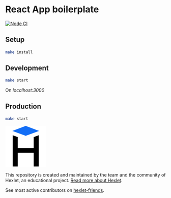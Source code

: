 # React App boilerplate

[![Node CI](https://github.com/hexlet-boilerplates/react-application/workflows/Node%20CI/badge.svg)](https://github.com/hexlet-boilerplates/react-application/actions)

## Setup

```bash
make install
```

## Development

```bash
make start
```
On *localhost:3000*

## Production

```bash
make start
```

[![Hexlet Ltd. logo](https://raw.githubusercontent.com/Hexlet/assets/master/images/hexlet_logo128.png)](https://hexlet.io/?utm_source=github&utm_medium=link&utm_campaign=react-application)

This repository is created and maintained by the team and the community of Hexlet, an educational project. [Read more about Hexlet](https://hexlet.io/?utm_source=github&utm_medium=link&utm_campaign=react-application).

See most active contributors on [hexlet-friends](https://friends.hexlet.io/).

